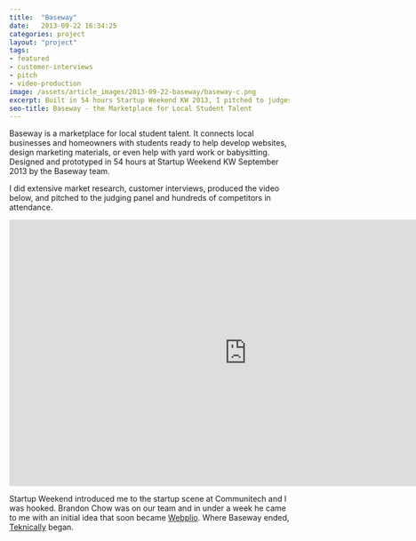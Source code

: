 ```yaml
---
title:  "Baseway"
date:   2013-09-22 16:34:25
categories: project
layout: "project"
tags:
- featured
- customer-interviews
- pitch
- video-production
image: /assets/article_images/2013-09-22-baseway/baseway-c.png
excerpt: Built in 54 hours Startup Weekend KW 2013, I pitched to judges, did customer interviews, and produced our demo video.
seo-title: Baseway - the Marketplace for Local Student Talent
---
```


Baseway is a marketplace for local student talent. It connects local businesses and homeowners with students ready to help develop websites, design marketing materials, or even help with yard work or babysitting. Designed and prototyped in 54 hours at Startup Weekend KW September 2013 by the Baseway team.

I did extensive market research, customer interviews, produced the video below, and pitched to the judging panel and hundreds of competitors in attendance.

<iframe width="853" height="480" src="https://www.youtube-nocookie.com/embed/H0gECQlxbtQ?rel=0&amp;showinfo=0" frameborder="0" allowfullscreen></iframe>

Startup Weekend introduced me to the startup scene at Communitech and I was hooked. Brandon Chow was on our team and in under a week he came to me with an initial idea that soon became <a href="/project/teknically-webplio/" target="_blank">Webplio</a>. Where Baseway ended, <a href="/project/teknically-webplio/" target="_blank">Teknically</a> began.


